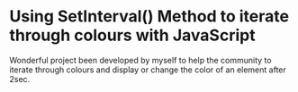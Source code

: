 # Using SetInterval() Method  to iterate through colours with JavaScript
 Wonderful project been developed by myself to help the community to  iterate through colours and display or change the color of an element after 2sec.
